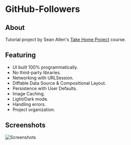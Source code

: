 # GitHub-Followers

## About
Tutorial project by Sean Allen's [Take Home Project](https://seanallen.teachable.com) course.

## Featuring

- UI built 100% programmatically.
- No third-party libraries.
- Networking with URLSession.
- Diffable Data Source & Compositional Layout.
- Persistence with User Defaults.
- Image Caching.
- Light/Dark mode.
- Handling errors.
- Project organization.

## Screenshots
![Screenshots](https://i.imgur.com/6ezmkFp.png)
